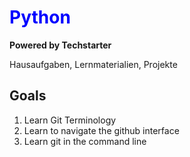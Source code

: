 # <span style="color: blue">Python</span>

**Powered by Techstarter**

Hausaufgaben, Lernmaterialien, Projekte

## Goals
1. Learn Git Terminology
2. Learn to navigate the github interface
3. Learn git in the command line